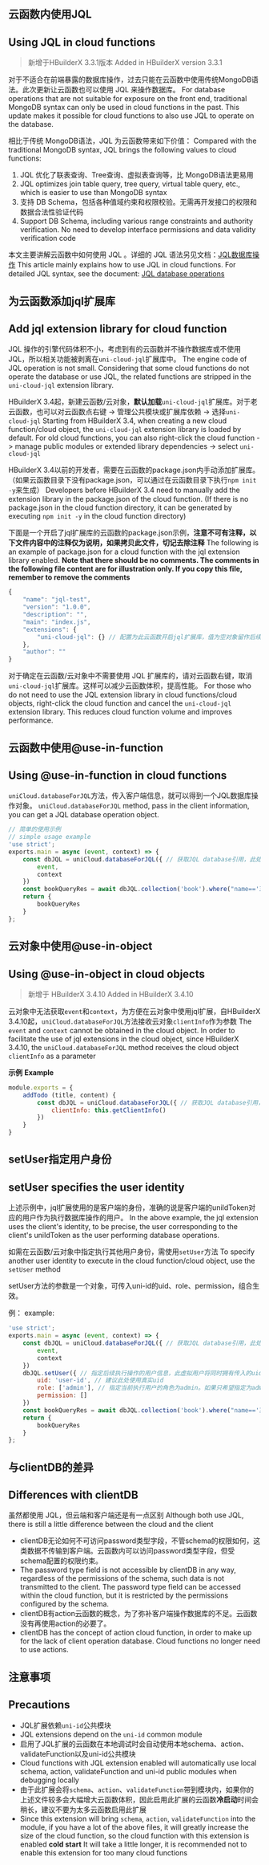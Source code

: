 ## 云函数内使用JQL
## Using JQL in cloud functions

> 新增于HBuilderX 3.3.1版本
> Added in HBuilderX version 3.3.1

对于不适合在前端暴露的数据库操作，过去只能在云函数中使用传统MongoDB语法。此次更新让云函数也可以使用 JQL 来操作数据库。
For database operations that are not suitable for exposure on the front end, traditional MongoDB syntax can only be used in cloud functions in the past. This update makes it possible for cloud functions to also use JQL to operate on the database.

相比于传统 MongoDB语法，JQL 为云函数带来如下价值：
Compared with the traditional MongoDB syntax, JQL brings the following values to cloud functions:

1. JQL 优化了联表查询、Tree查询、虚拟表查询等，比 MongoDB语法更易用
1. JQL optimizes join table query, tree query, virtual table query, etc., which is easier to use than MongoDB syntax
2. 支持 DB Schema，包括各种值域约束和权限校验。无需再开发接口的权限和数据合法性验证代码
2. Support DB Schema, including various range constraints and authority verification. No need to develop interface permissions and data validity verification code

本文主要讲解云函数中如何使用 JQL 。详细的 JQL 语法另见文档：[JQL数据库操作](uniCloud/jql.md)
This article mainly explains how to use JQL in cloud functions. For detailed JQL syntax, see the document: [JQL database operations](uniCloud/jql.md)

## 为云函数添加jql扩展库
## Add jql extension library for cloud function

JQL 操作的引擎代码体积不小，考虑到有的云函数并不操作数据库或不使用JQL，所以相关功能被剥离在`uni-cloud-jql`扩展库中。
The engine code of JQL operation is not small. Considering that some cloud functions do not operate the database or use JQL, the related functions are stripped in the `uni-cloud-jql` extension library.

HBuilderX 3.4起，新建云函数/云对象，**默认加载**`uni-cloud-jql`扩展库。对于老云函数，也可以对云函数点右键 -> 管理公共模块或扩展库依赖 -> 选择`uni-cloud-jql`
Starting from HBuilderX 3.4, when creating a new cloud function/cloud object, the `uni-cloud-jql` extension library is loaded by default. For old cloud functions, you can also right-click the cloud function -> manage public modules or extended library dependencies -> select `uni-cloud-jql`

HBuilderX 3.4以前的开发者，需要在云函数的package.json内手动添加扩展库。（如果云函数目录下没有package.json，可以通过在云函数目录下执行`npm init -y`来生成）
Developers before HBuilderX 3.4 need to manually add the extension library in the package.json of the cloud function. (If there is no package.json in the cloud function directory, it can be generated by executing `npm init -y` in the cloud function directory)

下面是一个开启了jql扩展库的云函数的package.json示例，**注意不可有注释，以下文件内容中的注释仅为说明，如果拷贝此文件，切记去除注释**
The following is an example of package.json for a cloud function with the jql extension library enabled. **Note that there should be no comments. The comments in the following file content are for illustration only. If you copy this file, remember to remove the comments**

```js
{
	"name": "jql-test",
	"version": "1.0.0",
	"description": "",
	"main": "index.js",
	"extensions": {
		"uni-cloud-jql": {} // 配置为此云函数开启jql扩展库，值为空对象留作后续追加参数，暂无内容
	},
	"author": ""
}
```

对于确定在云函数/云对象中不需要使用 JQL 扩展库的，请对云函数右键，取消`uni-cloud-jql`扩展库。这样可以减少云函数体积，提高性能。
For those who do not need to use the JQL extension library in cloud functions/cloud objects, right-click the cloud function and cancel the `uni-cloud-jql` extension library. This reduces cloud function volume and improves performance.

## 云函数中使用@use-in-function
## Using @use-in-function in cloud functions

`uniCloud.databaseForJQL`方法，传入客户端信息，就可以得到一个JQL数据库操作对象。
`uniCloud.databaseForJQL` method, pass in the client information, you can get a JQL database operation object.

```js
// 简单的使用示例
// simple usage example
'use strict';
exports.main = async (event, context) => {
	const dbJQL = uniCloud.databaseForJQL({ // 获取JQL database引用，此处需要传入云函数的event和context，必传
		event,
		context 
	})
	const bookQueryRes = await dbJQL.collection('book').where("name=='三国演义'").get() // 直接执行数据库操作
	return {
		bookQueryRes
	}
};
```

## 云对象中使用@use-in-object
## Using @use-in-object in cloud objects

> 新增于 HBuilderX 3.4.10
> Added in HBuilderX 3.4.10

云对象中无法获取`event`和`context`，为方便在云对象中使用jql扩展，自HBuilderX 3.4.10起，`uniCloud.databaseForJQL`方法接收云对象`clientInfo`作为参数
The `event` and `context` cannot be obtained in the cloud object. In order to facilitate the use of jql extensions in the cloud object, since HBuilderX 3.4.10, the `uniCloud.databaseForJQL` method receives the cloud object `clientInfo` as a parameter

**示例**
**Example**

```js
module.exports = {
	addTodo (title, content) {
		const dbJQL = uniCloud.databaseForJQL({ // 获取JQL database引用，此处需要传入云对象的clientInfo
			clientInfo: this.getClientInfo()
		})
	}
}
```


## setUser指定用户身份
## setUser specifies the user identity

上述示例中，jql扩展使用的是客户端的身份，准确的说是客户端的uniIdToken对应的用户作为执行数据库操作的用户。
In the above example, the jql extension uses the client's identity, to be precise, the user corresponding to the client's uniIdToken as the user performing database operations.

如需在云函数/云对象中指定执行其他用户身份，需使用`setUser`方法
To specify another user identity to execute in the cloud function/cloud object, use the `setUser` method

setUser方法的参数是一个对象，可传入uni-id的uid、role、permission，组合生效。

例：
example:

```js
'use strict';
exports.main = async (event, context) => {
	const dbJQL = uniCloud.databaseForJQL({ // 获取JQL database引用，此处需要传入云函数的event和context
		event,
		context
	})
	dbJQL.setUser({ // 指定后续执行操作的用户信息，此虚拟用户将同时拥有传入的uid、role、permission
		uid: 'user-id', // 建议此处使用真实uid
		role: ['admin'], // 指定当前执行用户的角色为admin。如果只希望指定为admin身份，可以删除uid和permission节点
		permission: []
	})
	const bookQueryRes = await dbJQL.collection('book').where("name=='三国演义'").get() // 直接执行数据库操作
	return {
		bookQueryRes
	}
};
```


## 与clientDB的差异
## Differences with clientDB

虽然都使用 JQL，但云端和客户端还是有一点区别
Although both use JQL, there is still a little difference between the cloud and the client

- clientDB无论如何不可访问password类型字段，不管schema的权限如何，这类数据不传输到客户端。云函数内可以访问password类型字段，但受schema配置的权限约束。
- The password type field is not accessible by clientDB in any way, regardless of the permissions of the schema, such data is not transmitted to the client. The password type field can be accessed within the cloud function, but it is restricted by the permissions configured by the schema.
- clientDB有action云函数的概念，为了弥补客户端操作数据库的不足。云函数没有再使用action的必要了。
- clientDB has the concept of action cloud function, in order to make up for the lack of client operation database. Cloud functions no longer need to use actions.

## 注意事项
## Precautions

- JQL扩展依赖`uni-id`公共模块
- JQL extensions depend on the `uni-id` common module
- 启用了JQL扩展的云函数在本地调试时会自动使用本地schema、action、validateFunction以及uni-id公共模块
- Cloud functions with JQL extension enabled will automatically use local schema, action, validateFunction and uni-id public modules when debugging locally
- 由于此扩展会将`schema`、`action`、`validateFunction`带到模块内，如果你的上述文件较多会大幅增大云函数体积，因此启用此扩展的云函数**冷启动**时间会稍长，建议不要为太多云函数启用此扩展
- Since this extension will bring `schema`, `action`, `validateFunction` into the module, if you have a lot of the above files, it will greatly increase the size of the cloud function, so the cloud function with this extension is enabled **cold start** It will take a little longer, it is recommended not to enable this extension for too many cloud functions
